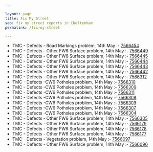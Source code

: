 ```yaml
---

layout: page
title: Fix My Street
seo: fix my street reports in Cheltenham
permalink: /fix-my-street

---
```


<!-- fix_marker starts -->

- TMC - Defects - Road Markings problem, 14th May :- [7566454](https://www.fixmystreet.com/report/7566454)
- TMC - Defects - Other FW6  Surface problem, 14th May :- [7566449](https://www.fixmystreet.com/report/7566449)
- TMC - Defects - Other FW6  Surface problem, 14th May :- [7566445](https://www.fixmystreet.com/report/7566445)
- TMC - Defects - Other FW6  Surface problem, 14th May :- [7566444](https://www.fixmystreet.com/report/7566444)
- TMC - Defects - Other FW6  Surface problem, 14th May :- [7566443](https://www.fixmystreet.com/report/7566443)
- TMC - Defects - Other FW6  Surface problem, 14th May :- [7566442](https://www.fixmystreet.com/report/7566442)
- TMC - Defects - Other FW6  Surface problem, 14th May :- [7566312](https://www.fixmystreet.com/report/7566312)
- TMC - Defects -CW6 Potholes  problem, 14th May :- [7566310](https://www.fixmystreet.com/report/7566310)
- TMC - Defects -CW6 Potholes  problem, 14th May :- [7566306](https://www.fixmystreet.com/report/7566306)
- TMC - Defects -CW6 Potholes  problem, 14th May :- [7566311](https://www.fixmystreet.com/report/7566311)
- TMC - Defects -CW6 Potholes  problem, 14th May :- [7566308](https://www.fixmystreet.com/report/7566308)
- TMC - Defects -CW6 Potholes  problem, 14th May :- [7566309](https://www.fixmystreet.com/report/7566309)
- TMC - Defects -CW6 Potholes  problem, 14th May :- [7566307](https://www.fixmystreet.com/report/7566307)
- TMC - Defects -CW6 Potholes  problem, 14th May :- [7566304](https://www.fixmystreet.com/report/7566304)
- TMC - Defects - Other FW6  Surface problem, 14th May :- [7566305](https://www.fixmystreet.com/report/7566305)
- TMC - Defects - Other FW6  Surface problem, 14th May :- [7566179](https://www.fixmystreet.com/report/7566179)
- TMC - Defects - Other FW6  Surface problem, 14th May :- [7566178](https://www.fixmystreet.com/report/7566178)
- TMC - Defects - Other FW6  Surface problem, 14th May :- [7566177](https://www.fixmystreet.com/report/7566177)
- TMC - Defects - Vegetation problem, 14th May :- [7566097](https://www.fixmystreet.com/report/7566097)
- TMC - Defects - Other FW6  Surface problem, 14th May :- [7566096](https://www.fixmystreet.com/report/7566096)

<!-- fix_marker ends -->